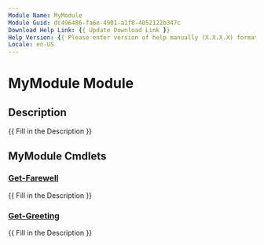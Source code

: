 ```yaml
---
Module Name: MyModule
Module Guid: dc496486-fa6e-4901-a1f8-4052122b347c
Download Help Link: {{ Update Download Link }}
Help Version: {{ Please enter version of help manually (X.X.X.X) format }}
Locale: en-US
---
```


# MyModule Module
## Description
{{ Fill in the Description }}

## MyModule Cmdlets
### [Get-Farewell](Get-Farewell.md)
{{ Fill in the Description }}

### [Get-Greeting](Get-Greeting.md)
{{ Fill in the Description }}

